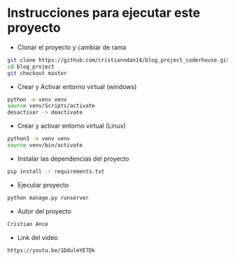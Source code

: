 # Instrucciones para ejecutar este proyecto

- Clonar el proyecto y cambiar de rama
```bash
git clone https://github.com/cristianndan14/blog_project_coderhouse.git
cd blog_project
git checkout master
```

- Crear y Activar entorno virtual (windows)
```bash
python -m venv venv
source venv/Scripts/activate
desactivar -> deactivate
```

- Crear y activar entorno virtual (Linux)
```bash
python3 -m venv venv
source venv/bin/activate
```

- Instalar las dependencias del proyecto
```bash
pip install -r requirements.txt
```

- Ejecutar proyecto
```bash
python manage.py runserver
```

- Autor del proyecto
```bash
Cristian Ance
```

- Link del video
```bash
https://youtu.be/1DdulmYE7Dk
